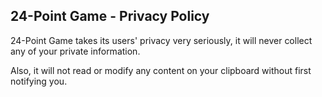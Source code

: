 ## 24-Point Game - Privacy Policy

24-Point Game takes its users' privacy very seriously, it will never collect any of your private information. 

Also, it will not read or modify any content on your clipboard without first notifying you.